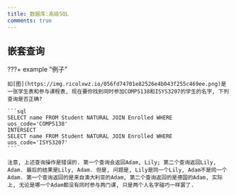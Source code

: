```yaml
---
title: 数据库:高级SQL
comments: true
---
```


## 嵌套查询

???+ example "例子"

    如[图](https://img.ricolxwz.io/056fd74701e82526e4b043f255c469ee.png)是一张学生表和参与课程表, 现在要你找到同时参加COMP5138和ISYS3207的学生的名字, 下列查询是否正确?

    ```sql
    SELECT name FROM Student NATURAL JOIN Enrolled WHERE uos_code='COMP5138'
    INTERSECT
    SELECT name FROM Student NATURAL JOIN Enrolled WHERE uos_code='ISYS3207'
    ```

    注意, 上述查询操作是错误的. 第一个查询会返回Adam, Lily; 第二个查询返回Lily, Adam. 最后的结果是Lily, Adam. 但是, 问题是, Lily是同一个Lily, Adam不是同一个Adam. 第一个查询返回的是来自澳大利亚的Adam, 第二个查询返回的是德国的Adam, 实际上, 无论是哪一个Adam都没有同时参与两门课, 只是两个人名字碰巧一样罢了.